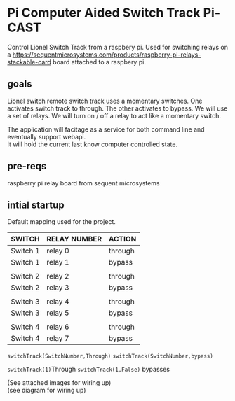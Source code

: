 # Pi Computer Aided Switch Track Pi-CAST

Control Lionel Switch Track from a raspbery pi.
Used for switching relays on a https://sequentmicrosystems.com/products/raspberry-pi-relays-stackable-card board attached to a raspbery pi.

## goals
Lionel switch remote switch track uses a momentary switches.  One activates switch track to through.  The other activates to bypass.
We will use a set of relays.  We will turn on / off a relay to act like a momentary switch.

The application will facitage as a service for both command line and eventually support webapi.  
It will hold the current last know computer controlled state.  

## pre-reqs
raspberry pi
relay board from sequent microsystems



## intial startup
Default mapping used for the project.

|SWITCH | RELAY NUMBER | ACTION|
|---|---|---|
|Switch 1 | relay 0 | through|
|Switch 1 | relay 1 | bypass|
| | | |
|Switch 2 | relay 2 | through|
|Switch 2 | relay 3 | bypass|
| | | |
|Switch 3 | relay 4 | through|
|Switch 3 | relay 5 | bypass|
| | | |
|Switch 4 | relay 6 | through|
|Switch 4 | relay 7 | bypass|

```switchTrack(SwitchNumber,Through)```
```switchTrack(SwitchNumber,bypass)```

```switchTrack(1)```Through
```switchTrack(1,False)``` bypasses

(See attached images for wiring up)  
(see diagram for wiring up)
